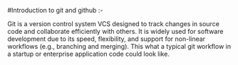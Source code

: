 #Introduction to git and github :-

Git is a version control system VCS designed to track changes in source code and collaborate efficiently with others. It is widely used for software development due to its speed, flexibility, and support for non-linear workflows (e.g., branching and merging). This what a typical git workflow in a startup or enterprise application code could look like.

